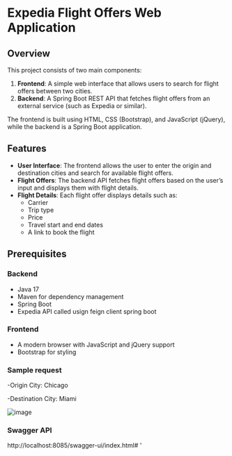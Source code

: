 # Expedia Flight Offers Web Application

## Overview
This project consists of two main components:

1. **Frontend**: A simple web interface that allows users to search for flight offers between two cities.
2. **Backend**: A Spring Boot REST API that fetches flight offers from an external service (such as Expedia or similar).

The frontend is built using HTML, CSS (Bootstrap), and JavaScript (jQuery), while the backend is a Spring Boot application.

## Features

- **User Interface**: The frontend allows the user to enter the origin and destination cities and search for available flight offers.
- **Flight Offers**: The backend API fetches flight offers based on the user’s input and displays them with flight details.
- **Flight Details**: Each flight offer displays details such as:
  - Carrier
  - Trip type
  - Price
  - Travel start and end dates
  - A link to book the flight

## Prerequisites

### Backend
- Java 17
- Maven for dependency management
- Spring Boot
- Expedia API called usign feign client spring boot

### Frontend
- A modern browser with JavaScript and jQuery support
- Bootstrap for styling

### Sample request
-Origin City: Chicago

-Destination City: Miami

![image](https://github.com/user-attachments/assets/035e1771-e868-452d-80ed-904a14ecae94)

### Swagger API
http://localhost:8085/swagger-ui/index.html#
 '



